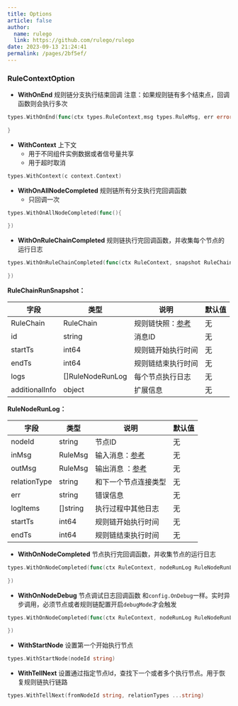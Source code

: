 ```yaml
---
title: Options
article: false
author: 
  name: rulego
  link: https://github.com/rulego/rulego
date: 2023-09-13 21:24:41
permalink: /pages/2bf5ef/
---
```


### RuleContextOption

- **WithOnEnd** 规则链分支执行结束回调
注意：如果规则链有多个结束点，回调函数则会执行多次
```go
types.WithOnEnd(func(ctx types.RuleContext,msg types.RuleMsg, err error) {
	
}
```

- **WithContext** 上下文
  - 用于不同组件实例数据或者信号量共享
  - 用于超时取消
```go
types.WithContext(c context.Context)
```

- **WithOnAllNodeCompleted** 规则链所有分支执行完回调函数
  - 只回调一次
```go
types.WithOnAllNodeCompleted(func(){
	
})
```

- **WithOnRuleChainCompleted** 规则链执行完回调函数，并收集每个节点的运行日志
```go
types.WithOnRuleChainCompleted(func(ctx RuleContext, snapshot RuleChainRunSnapshot){
	
})
```

**RuleChainRunSnapshot：**

| 字段             | 类型               | 说明                         | 默认值 |
|----------------|------------------|----------------------------|-----|
| RuleChain      | RuleChain        | 规则链快照：[参考](/pages/10e1c0/) | 无   |
| id             | string           | 消息ID                       | 无   |
| startTs        | int64            | 规则链开始执行时间                  | 无   |
| endTs          | int64            | 规则链结束执行时间                  | 无   |
| logs           | []RuleNodeRunLog | 每个节点执行日志                   | 无   |
| additionalInfo | object           | 扩展信息                       | 无   |

**RuleNodeRunLog：**

| 字段           | 类型       | 说明                         | 默认值 |
|--------------|----------|----------------------------|-----|
| nodeId       | string   | 节点ID                       | 无   |
| inMsg        | RuleMsg  | 输入消息：[参考](/pages/8ee82f/)  | 无   |
| outMsg       | RuleMsg  | 输出消息 ：[参考](/pages/8ee82f/) | 无   |
| relationType | string   | 和下一个节点连接类型                 | 无   |
| err          | string   | 错误信息                       | 无   |
| logItems     | []string | 执行过程中其他日志                  | 无   |
| startTs      | int64    | 规则链开始执行时间                  | 无   |
| endTs        | int64    | 规则链结束执行时间                  | 无   |

- **WithOnNodeCompleted** 节点执行完回调函数，并收集节点的运行日志
```go
types.WithOnNodeCompleted(func(ctx RuleContext, nodeRunLog RuleNodeRunLog){
	
})
```

- **WithOnNodeDebug** 节点调试日志回调函数
  和`config.OnDebug`一样。实时异步调用，必须节点或者规则链配置开启`debugMode`才会触发
```go
types.WithOnNodeCompleted(func(ctx RuleContext, nodeRunLog RuleNodeRunLog){
	
})
```

- **WithStartNode** <Badge text="v0.22.0+"/>设置第一个开始执行节点
```go
types.WithStartNode(nodeId string) 
```

- **WithTellNext** <Badge text="v0.22.0+"/>设置通过指定节点Id，查找下一个或者多个执行节点。用于恢复规则链执行链路
```go
types.WithTellNext(fromNodeId string, relationTypes ...string) 
```
